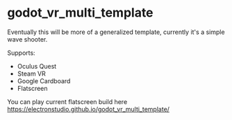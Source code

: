 # godot_vr_multi_template

Eventually this will be more of a generalized template, currently it's a simple wave shooter.

Supports:
* Oculus Quest
* Steam VR
* Google Cardboard
* Flatscreen

You can play current flatscreen build here https://electronstudio.github.io/godot_vr_multi_template/
